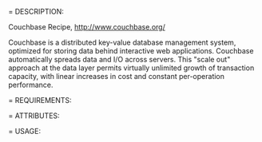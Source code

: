 = DESCRIPTION:

Couchbase Recipe, http://www.couchbase.org/

Couchbase is a distributed key-value database management system, optimized for storing data behind interactive web applications. 
Couchbase automatically spreads data and I/O across servers. This "scale out" approach at the data layer permits virtually unlimited growth of transaction capacity, with linear increases in cost and constant per-operation performance.

= REQUIREMENTS:

= ATTRIBUTES: 

= USAGE:

